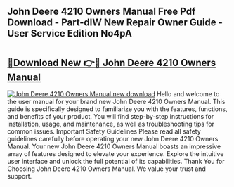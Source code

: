 ## John Deere 4210 Owners Manual Free Pdf Download - Part-dlW New Repair Owner Guide - User Service Edition No4pA

# <h2><a href="http://bc93350.oget.top/?id=John+Deere+4210+Owners+Manual">🔗Download New 👉🔴 John Deere 4210 Owners Manual</a></h2>

[![John Deere 4210 Owners Manual new download](https://i.imgur.com/5g1atiW.png)](http://bc93350.oget.top/?id=John+Deere+4210+Owners+Manual)
Hello and welcome to the user manual for your brand new John Deere 4210 Owners Manual. This guide is specifically designed to familiarize you with the features, functions, and benefits of your product. You will find step-by-step instructions for installation, usage, and maintenance, as well as troubleshooting tips for common issues. Important Safety Guidelines Please read all safety guidelines carefully before operating your new John Deere 4210 Owners Manual. Your new John Deere 4210 Owners Manual boasts an impressive array of features designed to elevate your experience. Explore the intuitive user interface and unlock the full potential of its capabilities. Thank You for Choosing John Deere 4210 Owners Manual. We value your trust and support.
